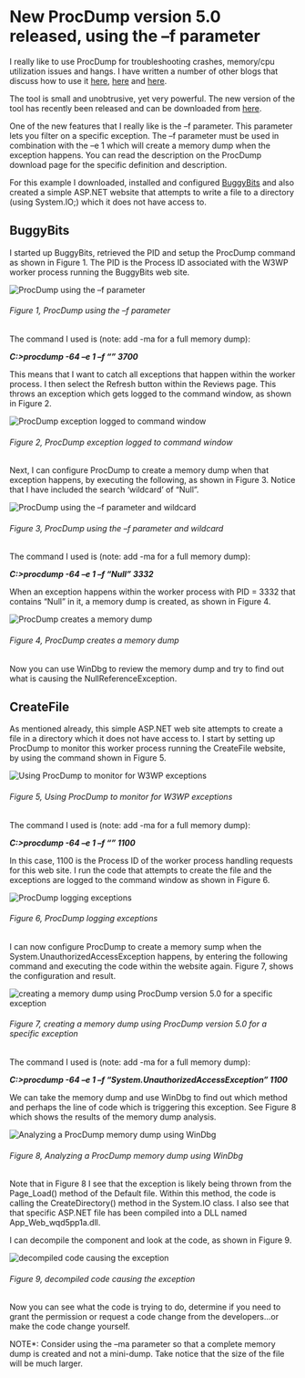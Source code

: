 # New ProcDump version 5.0 released, using the –f parameter

I really like to use ProcDump for troubleshooting crashes, memory/cpu utilization issues and hangs.  I have written a number of other blogs that discuss how to use it [here][LINK1], [here][LINK2] and [here][LINK3].

The tool is small and unobtrusive, yet very powerful.  The new version of the tool has recently been released and can be downloaded from [here][LINK4].

One of the new features that I really like is the –f parameter.  This parameter lets you filter on a specific exception.  The –f parameter must be used in combination with the –e 1 which will create a memory dump when the exception happens.  You can read the  description on the ProcDump download page for the specific definition and description.

For this example I downloaded, installed and configured [BuggyBits][LINK5] and also created a simple ASP.NET website that attempts to write a file to a directory (using System.IO;) which it does not have access to.

## BuggyBits

I started up BuggyBits, retrieved the PID and setup the ProcDump command as shown in Figure 1.  The PID is the Process ID associated with the W3WP worker process running the BuggyBits web site.

![ProcDump using the –f parameter][FIGURE1]
###### Figure 1, ProcDump using the –f parameter

The command I used is (note: add -ma for a full memory dump):

***C:\>procdump -64 –e 1 –f “” 3700***

This means that I want to catch all exceptions that happen within the worker process.  I then select the Refresh button within the Reviews page.  This throws an exception which gets logged to the command window, as shown in Figure 2.

![ProcDump exception logged to command window][FIGURE2]
###### Figure 2, ProcDump exception logged to command window

Next, I can configure ProcDump to create a memory dump when that exception happens, by executing the following, as shown in Figure 3.  Notice that I have included the search ‘wildcard’ of “Null”.

![ProcDump using the –f parameter and wildcard][FIGURE3]
###### Figure 3, ProcDump using the –f parameter and wildcard

The command I used is (note: add -ma for a full memory dump):

***C:\>procdump -64 –e 1 –f “Null”  3332***

When an exception happens within the worker process with PID = 3332 that contains “Null” in it, a memory dump is created, as shown in Figure 4.

![ProcDump creates a memory dump ][FIGURE4]
###### Figure 4, ProcDump creates a memory dump 

Now you can use WinDbg to review the memory dump and try to find out what is causing the NullReferenceException.

## CreateFile

As mentioned already, this simple ASP.NET web site attempts to create a file in a directory which it does not have access to.  I start by setting up ProcDump to monitor this worker process running the CreateFile website, by using the command shown in Figure 5.

![Using ProcDump to monitor for W3WP exceptions][FIGURE5]
###### Figure 5, Using ProcDump to monitor for W3WP exceptions

The command I used is (note: add -ma for a full memory dump):

***C:\>procdump -64 –e 1 –f “” 1100***

In this case, 1100 is the Process ID of the worker process handling requests for this web site.  I run the code that attempts to create the file and the exceptions are logged to the command window as shown in Figure 6.

![ProcDump logging exceptions][FIGURE6]
###### Figure 6, ProcDump logging exceptions

I can now configure ProcDump to create a memory sump when the System.UnauthorizedAccessException happens, by entering the following command and executing the code within the website again.  Figure 7, shows the configuration and result.

![creating a memory dump using ProcDump version 5.0 for a specific exception][FIGURE7]
###### Figure 7, creating a memory dump using ProcDump version 5.0 for a specific exception

The command I used is (note: add -ma for a full memory dump):

***C:\>procdump -64 –e 1 –f “System.UnauthorizedAccessException” 1100***

We can take the memory dump and use WinDbg to find out which method and perhaps the line of code which is triggering this exception.  See Figure 8 which shows the results of the memory dump analysis.

![Analyzing a ProcDump memory dump using WinDbg][FIGURE8]
###### Figure 8, Analyzing a ProcDump memory dump using WinDbg

Note that in Figure 8 I see that the exception is likely being thrown from the Page_Load() method of the Default file.  Within this method, the code is calling the CreateDirectory() method in the System.IO class.  I also see that that specific ASP.NET file has been compiled into a DLL named App_Web_wqd5pp1a.dll.

I can decompile the component and look at the code, as shown in Figure 9.

![decompiled code causing the exception][FIGURE9]
###### Figure 9, decompiled code causing the exception

Now you can see what the code is trying to do, determine if you need to grant the permission or request a code change from the developers…or make the code change yourself.

NOTE*: Consider using the –ma parameter so that a complete memory dump is created and not a mini-dump.  Take notice that the size of the file will be much larger.

[LINK1]: ../2012/2012-02-creating-a-w3wp-memory-dump-on-windows-server-2008-r2.md
[LINK2]: ../2011/2011-12-creating-a-w3wp-memory-dump-on-windows-server-2003.md
[LINK3]: ../2011/2011-12-finding-the-w3wp-worker-process-pid-and-associated-id.md
[LINK4]: http://www.bing.com/search?q=procdump
[LINK5]: http://blogs.msdn.com/b/tess/archive/2008/02/04/net-debugging-demos-information-and-setup-instructions.aspx

[FIGURE1]: ../images/2012/msdn-0171.png "Figure 1, ProcDump using the –f parameter"
[FIGURE2]: ../images/2012/msdn-0172.png "Figure 2, ProcDump exception logged to command window"
[FIGURE3]: ../images/2012/msdn-0173.png "Figure 3, ProcDump using the –f parameter and wildcard"
[FIGURE4]: ../images/2012/msdn-0174.png "Figure 4, ProcDump creates a memory dump "
[FIGURE5]: ../images/2012/msdn-0175.png "Figure 5, Using ProcDump to monitor for W3WP exceptions"
[FIGURE6]: ../images/2012/msdn-0176.png "Figure 6, ProcDump logging exceptions"
[FIGURE7]: ../images/2012/msdn-0177.png "Figure 7, creating a memory dump using ProcDump version 5.0 for a specific exception"
[FIGURE8]: ../images/2012/msdn-0178.png "Figure 8, Analyzing a ProcDump memory dump using WinDbg"
[FIGURE9]: ../images/2012/msdn-0179.png "Figure 9, decompiled code causing the exception"
